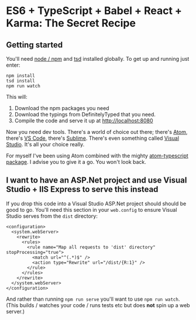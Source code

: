 # ES6 + TypeScript + Babel + React + Karma: The Secret Recipe

## Getting started

You'll need [node / npm](https://nodejs.org/) and [tsd](http://definitelytyped.org/tsd/) installed globally.  To get up and running just enter:

```
npm install
tsd install
npm run watch
```

This will:

1. Download the npm packages you need
2. Download the typings from DefinitelyTyped that you need.
3. Compile the code and serve it up at [http://localhost:8080](http://localhost:8080)

Now you need dev tools.  There's a world of choice out there; there's [Atom](https://atom.io/), there's [VS Code](https://www.visualstudio.com/en-us/products/code-vs.aspx), there's [Sublime](http://www.sublimetext.com/).  There's even something called [Visual Studio](www.visualstudio.com).  It's all your choice really.

For myself I've been using Atom combined with the mighty [atom-typescript package](https://atom.io/packages/atom-typescript).  I advise you to give it a go.  You won't look back.

## I want to have an ASP.Net project and use Visual Studio + IIS Express to serve this instead

If you drop this code into a Visual Studio ASP.Net project should should be good to go.  You'll need this section in your `web.config` to ensure Visual Studio serves from the `dist` directory:

```
<configuration>
  <system.webServer>
    <rewrite>
      <rules>
        <rule name="Map all requests to 'dist' directory" stopProcessing="true">
          <match url="^(.*)$" />
          <action type="Rewrite" url="/dist/{R:1}" />
        </rule>
      </rules>
    </rewrite>
  </system.webServer>
</configuration>
```

And rather than running `npm run serve` you'll want to use `npm run watch`.  (This builds / watches your code / runs tests etc but does **not** spin up a web server.)
